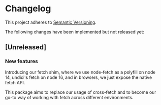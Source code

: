 # Changelog

This project adheres to [Semantic Versioning](http://semver.org/spec/v2.0.0.html).

The following changes have been implemented but not released yet:

## [Unreleased]

### New features

Introducing our fetch shim, where we use node-fetch as a polyfill on node 14,
undici's fetch on node 16, and in browsers, we just expose the native fetch API.

This package aims to replace our usage of cross-fetch and to become our go-to
way of working with fetch across different environments.
